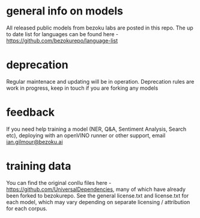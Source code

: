 # general info on models
All released public models from bezoku labs are posted in this repo. The up to date list for languages can be found here - https://github.com/bezokurepo/language-list
# deprecation
Regular maintenace and updating will be in operation. Deprecation rules are work in progress, keep in touch if you are forking any models
# feedback
If you need help training a model (NER, Q&A, Sentiment Analysis, Search etc), deploying with an openVINO runner or other support, email ian.gilmour@bezoku.ai
# training data
You can find the original conllu files here - https://github.com/UniversalDependencies, many of which have already been forked to bezokurepo. See the general license.txt and license.txt for each model, which may vary depending on separate licensing / attribution for each corpus.

